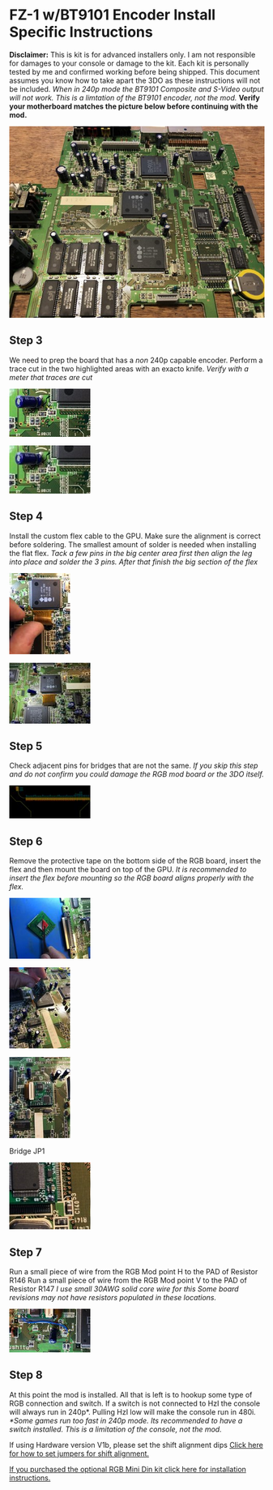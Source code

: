 ﻿
# FZ-1 w/BT9101 Encoder Install Specific Instructions

**Disclaimer:**
 This is kit is for advanced installers only. I am not responsible for damages to your console or damage to the kit.  Each kit is personally tested by me and confirmed working before being shipped.   This document assumes you know how to take apart the 3DO as these instructions will not be included. 
*When in 240p mode the BT9101 Composite and S-Video output will not work. This is a limtation of the BT9101 encoder, not the mod.*
**Verify your motherboard matches the picture below before continuing with the mod.**

[![](./images/fz1bt9101/board_thumb.jpg)](./images/fz1bt9101/board.jpg)

## Step 3
 We need to prep the board that has a *non* 240p capable encoder. Perform a trace cut in the two highlighted areas with an exacto knife.
*Verify with a meter that traces are cut*

[![](./images/fz1bt9101/step3a_thumb.jpg)](./images/fz1bt9101/step3a.png)

[![](./images/fz1bt9101/step3b_thumb.jpg)](./images/fz1bt9101/step3b.png)

## Step 4
 Install the custom flex cable to the GPU.  Make sure the alignment is correct before soldering. The smallest amount of solder is needed when installing the flat flex.
*Tack a few pins in the big center area first then align the leg into place and solder the 3 pins. After that finish the big section of the flex*

[![](./images/fz1bt9101/step4a_thumb.jpg)](./images/fz1bt9101/step4a.jpg)

[![](./images/fz1bt9101/step4b_thumb.jpg)](./images/fz1bt9101/step4b.jpg)

## Step 5
 Check adjacent pins for bridges that are not the same.
*If you skip this step and do not confirm you could damage the RGB mod board or the 3DO itself.*

[![](./images/fz1bt9101/step5_thumb.jpg)](./images/fz1bt9101/step5.png)


## Step 6
 Remove the protective tape on the bottom side of the RGB board, insert the flex and then mount the board on top of the GPU.
*It is recommended to insert the flex before mounting so the RGB board aligns properly with the flex.*

[![](./images/fz1bt9101/step6a_thumb.jpg)](./images/fz1bt9101/step6a.jpg)

[![](./images/fz1bt9101/step6b_thumb.jpg)](./images/fz1bt9101/step6b.jpg)

[![](./images/fz1bt9101/step6c_thumb.jpg)](./images/fz1bt9101/step6c.jpg)

 Bridge JP1

[![](./images/fz1bt9101/step6d_thumb.jpg)](./images/fz1bt9101/step6d.png)

## Step 7
 Run a small piece of wire from the RGB Mod point H to the PAD of Resistor R146
 Run a small piece of wire from the RGB Mod point V to the PAD of Resistor R147
*I use small 30AWG solid core wire for this*
*Some board revisions may not have resistors populated in these locations.*

[![](./images/fz1bt9101/step7_thumb.jpg)](./images/fz1bt9101/step7.png)


## Step 8
 At this point the mod is installed.  All that is left is to hookup some type of RGB connection and switch.  If a switch is not connected to HzI the console will always run in 240p\*. Pulling HzI low will make the console run in 480i. 
*\*Some games run too fast in 240p mode.  Its recommended to have a switch installed. This is a limitation of the console, not the mod.*


If using Hardware version V1b, please set the shift alignment dips [Click here for how to set jumpers for shift alignment.](3do_shift.md)

[If you purchased the optional RGB Mini Din kit click here for installation instructions.](3do_minidin.md)